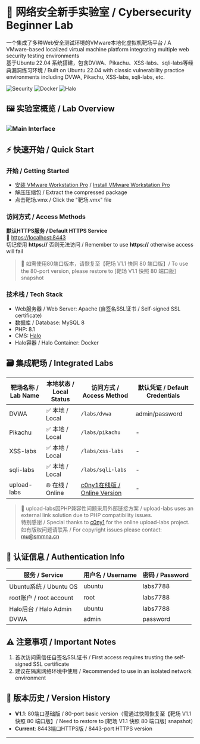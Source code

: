 # 🎯 网络安全新手实验室 / Cybersecurity Beginner Lab

一个集成了多种Web安全测试环境的VMware本地化虚拟机靶场平台 / A VMware-based localized virtual machine platform integrating multiple web security testing environments  
基于Ubuntu 22.04 系统搭建，包含DVWA、Pikachu、XSS-labs、sqli-labs等经典漏洞练习环境 / Built on Ubuntu 22.04 with classic vulnerability practice environments including DVWA, Pikachu, XSS-labs, sqli-labs, etc.



![Security](https://img.shields.io/badge/Security-Pentesting-blue) 
![Docker](https://img.shields.io/badge/Container-Docker-green)
![Halo](https://img.shields.io/badge/CMS-Halo-9cf)



## 🖼️ 实验室概览 / Lab Overview

###  ![Main Interface](https://cloud.komll.com/f/anSK/Komll-Labs.jpg)  



## ⚡ 快速开始 / Quick Start
### 开始 / Getting Started

- [安装 VMware Workstation Pro](https://blog.csdn.net/air__j/article/details/142798842?fromshare=blogdetail&sharetype=blogdetail&sharerId=142798842&sharerefer=PC&sharesource=weixin_42630498&sharefrom=from_link) / [Install VMware Workstation Pro](https://blog.csdn.net/air__j/article/details/142798842?fromshare=blogdetail&sharetype=blogdetail&sharerId=142798842&sharerefer=PC&sharesource=weixin_42630498&sharefrom=from_link)
- 解压压缩包 / Extract the compressed package
- 点击靶场.vmx / Click the "靶场.vmx" file

### 访问方式 / Access Methods

**默认HTTPS服务 / Default HTTPS Service**  
🔗 [https://localhost:8443](https://localhost:8443)  
切记使用 **https://** 否则无法访问 / Remember to use **https://** otherwise access will fail

> 📌 如需使用80端口版本，请恢复至【靶场 V1.1 快照 80 端口版】/ To use the 80-port version, please restore to [靶场 V1.1 快照 80 端口版] snapshot

### 技术栈 / Tech Stack
- Web服务器 / Web Server: Apache (自签名SSL证书 / Self-signed SSL certificate)
- 数据库 / Database: MySQL 8
- PHP: 8.1
- CMS: [Halo](https://halo.run)
- Halo容器 / Halo Container: Docker

## 🗃️ 集成靶场 / Integrated Labs

| 靶场名称 / Lab Name | 本地状态 / Local Status | 访问方式 / Access Method | 默认凭证 / Default Credentials |
|---------------------|-------------------------|--------------------------|--------------------------------|
| DVWA        | ✅ 本地 / Local   | `/labs/dvwa`             | admin/password |
| Pikachu     | ✅ 本地 / Local   | `/labs/pikachu`          | -              |
| XSS-labs    | ✅ 本地 / Local   | `/labs/xss-labs`         | -              |
| sqli-labs   | ✅ 本地 / Local   | `/labs/sqli-labs`        | -              |
| upload-labs | 🌐 在线 / Online  | [c0ny1在线版 / Online Version](https://upload-labs.bachang.org/) | - |

> 📝 upload-labs因PHP兼容性问题采用外部链接方案 / upload-labs uses an external link solution due to PHP compatibility issues.  
> 特别感谢 / Special thanks to [c0ny1](https://github.com/c0ny1) for the online upload-labs project.  
> 如有版权问题请联系 / For copyright issues please contact: mu@smmna.cn

## 🔐 认证信息 / Authentication Info

| 服务 / Service       | 用户名 / Username | 密码 / Password |
|----------------------|-------------------|-----------------|
| Ubuntu系统 / Ubuntu OS | ubuntu | labs7788 |
| root账户 / root account | root   | labs7788 |
| Halo后台 / Halo Admin | ubuntu | labs7788 |
| DVWA       | admin  | password |

## ⚠️ 注意事项 / Important Notes
1. 首次访问需信任自签名SSL证书 / First access requires trusting the self-signed SSL certificate
2. 建议在隔离网络环境中使用 / Recommended to use in an isolated network environment

## 📜 版本历史 / Version History
- **V1.1**: 80端口基础版 / 80-port basic version（需通过快照恢复至【靶场 V1.1 快照 80 端口版】/ Need to restore to [靶场 V1.1 快照 80 端口版] snapshot）
- **Current**: 8443端口HTTPS版 / 8443-port HTTPS version

---

